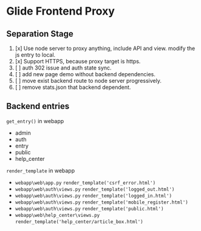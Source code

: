 # Glide Frontend Proxy

## Separation Stage

1. [x] Use node server to proxy anything, include API and view. modify the js entry to local.
2. [x] Support HTTPS, because proxy target is https.
3. [ ] auth 302 issue and auth state sync.
4. [ ] add new page demo without backend dependencies.
5. [ ] move exist backend route to node server progressively.
6. [ ] remove stats.json that backend dependent.

## Backend entries

`get_entry()` in webapp

- admin
- auth
- entry
- public
- help_center

`render_template` in webapp

- `webapp\web\app.py` `render_template('csrf_error.html')`
- `webapp\web\auth\views.py` `render_template('logged_out.html')`
- `webapp\web\auth\views.py` `render_template('logged_in.html')`
- `webapp\web\auth\views.py` `render_template('mobile_register.html')`
- `webapp\web\auth\views.py` `render_template('public.html')`
- `webapp\web\help_center\views.py` `render_template('help_center/article_box.html')`
